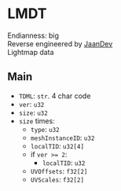 # LMDT
Endianness: big  
Reverse engineered by [JaanDev](https://github.com/JaanDev)  
Lightmap data

## Main
* `TDML`: `str`. 4 char code
* `ver`: `u32`
* `size`: `u32`
* `size` times:
    * `type`: `u32`
    * `meshInstanceID`: `u32`
    * `localTID`: `u32[4]`
    * if `ver >= 2`:
        * `localTID`: `u32`
    * `UVOffsets`: `f32[2]`
    * `UVScales`: `f32[2]`